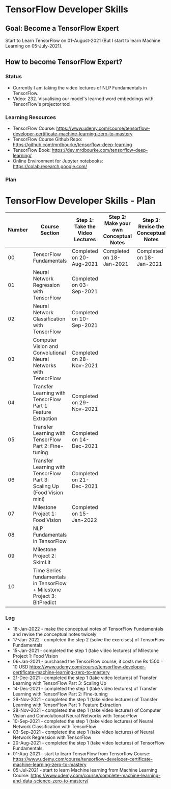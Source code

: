 # TensorFlow Developer Skills

## Goal: Become a TensorFlow Expert

Start to Learn TensorFlow on 01-August-2021 (But I start to learn Machine Learning on 05-July-2021).

## How to become TensorFlow Expert?

### Status
* Currently I am taking the video lectures of NLP Fundamentals in TensorFlow.
* Video: 232. Visualising our model's learned word embeddings with TensorFlow's projector tool

### Learning Resources
* TensorFlow Course: https://www.udemy.com/course/tensorflow-developer-certificate-machine-learning-zero-to-mastery
* TensorFlow Course Github Repo: https://github.com/mrdbourke/tensorflow-deep-learning
* TensorFlow Book: https://dev.mrdbourke.com/tensorflow-deep-learning/
* Online Environment for Jupyter notebooks: https://colab.research.google.com/

### Plan

# TensorFlow Developer Skills - Plan

| Number | Course Section | Step 1: Take the Video Lectures | Step 2: Make your own Conceptual  Notes  | Step 3: Revise the Conceptual  Notes  | Step 4: Solve the Exercises | Step 5: Revise the Conceptual  Notes  | Step 6: Build a Project |
| --- | --- | --- | --- | --- | --- | --- | --- |
| 00 | TensorFlow Fundamentals | Completed on 20-Aug-2021 | Completed on 18-Jan-2021 | Completed on 18-Jan-2021 | Completed on 17-Jan-2022 - Link: https://github.com/MuaazShoaib/tensorflow-developer-skills/blob/main/exercises/00_tensorflow_fundamentals_exercises.ipynb | Completed on 18-Jan-2021 |  |
| 01 | Neural Network Regression with TensorFlow | Completed on 03-Sep-2021 |  |  |  |  |  |
| 02 | Neural Network Classification with TensorFlow | Completed on 10-Sep-2021 |  |  |  |  |  |
| 03 | Computer Vision and Convolutional Neural Networks with TensorFlow | Completed on 28-Nov-2021 |  |  |  |  |  |
| 04 | Transfer Learning with TensorFlow Part 1: Feature Extraction | Completed on 29-Nov-2021 |  |  |  |  |  |
| 05 | Transfer Learning with TensorFlow Part 2: Fine-tuning | Completed on 14-Dec-2021 |  |  |  |  |  |
| 06 | Transfer Learning with TensorFlow Part 3: Scaling Up (Food Vision mini) | Completed on 21-Dec-2021 |  |  |  |  |  |
| 07 | Milestone Project 1: Food Vision | Completed on 15-Jan-2022 |  |  |  |  |  |
| 08 | NLP Fundamentals in TensorFlow |  |  |  |  |  |  |
| 09 | Milestone Project 2: SkimLit |  |  |  |  |  |  |
| 10 | Time Series fundamentals in TensorFlow + Milestone Project 3: BitPredict |  |  |  |  |  |  |

### Log
* 18-Jan-2022 - make the conceptual notes of TensorFlow Fundamentals and revise the conceptual notes twicely
* 17-Jan-2022 - completed the step 2 (solve the exercises) of TensorFlow Fundamentals
* 15-Jan-2021 - completed the step 1 (take video lectures) of Milestone Project 1: Food Vision
* 06-Jan-2021 - purchased the TensorFlow course, it costs me Rs 1500 = 10 USD https://www.udemy.com/course/tensorflow-developer-certificate-machine-learning-zero-to-mastery
* 21-Dec-2021 - completed the step 1 (take video lectures) of Transfer Learning with TensorFlow Part 3: Scaling Up
* 14-Dec-2021 - completed the step 1 (take video lectures) of Transfer Learning with TensorFlow Part 2: Fine-tuning
* 29-Nov-2021 - completed the step 1 (take video lectures) of Transfer Learning with TensorFlow Part 1: Feature Extraction
* 28-Nov-2021 - completed the step 1 (take video lectures) of Computer Vision and Convolutional Neural Networks with TensorFlow
* 10-Sep-2021 - completed the step 1 (take video lectures) of Neural Network Classification with TensorFlow
* 03-Sep-2021 - completed the step 1 (take video lectures) of Neural Network Regression with TensorFlow 
* 20-Aug-2021 - completed the step 1 (take video lectures) of TensorFlow Fundamentals
* 01-Aug-2021 - start to learn TensorFlow from Tensorflow Course: https://www.udemy.com/course/tensorflow-developer-certificate-machine-learning-zero-to-mastery
* 05-Jul-2021 - start to learn Machine learning from Machine Learning Course: https://www.udemy.com/course/complete-machine-learning-and-data-science-zero-to-mastery/



